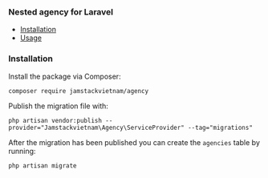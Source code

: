 ### Nested agency for Laravel

- [Installation](#installation)
- [Usage](#usage)

### Installation

Install the package via Composer:

```
composer require jamstackvietnam/agency
```

Publish the migration file with:

```
php artisan vendor:publish --provider="Jamstackvietnam\Agency\ServiceProvider" --tag="migrations"
```

After the migration has been published you can create the `agencies` table by running:

```
php artisan migrate
```
